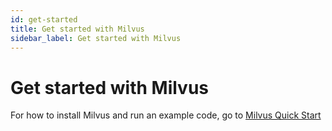```yaml
---
id: get-started
title: Get started with Milvus
sidebar_label: Get started with Milvus
---
```


#  Get started with Milvus

For how to install Milvus and run an example code, go to [Milvus Quick Start](../QuickStart.md)
